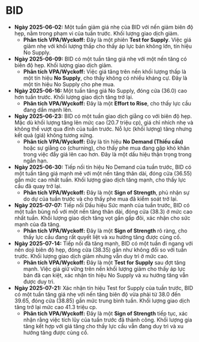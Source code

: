 # BID

- **Ngày 2025-06-02:** Một tuần giảm giá nhẹ của BID với nến giảm biên độ hẹp, nằm trong phạm vi của tuần trước. Khối lượng giao dịch giảm.
    - **Phân tích VPA/Wyckoff:** Đây là một phiên **Test for Supply**. Việc giá giảm nhẹ với khối lượng thấp cho thấy áp lực bán không lớn, tín hiệu No Supply.
- **Ngày 2025-06-09:** BID có một tuần tăng giá nhẹ với một nến tăng có biên độ hẹp. Khối lượng giao dịch giảm.
    - **Phân tích VPA/Wyckoff:** Việc giá tăng trên nền khối lượng thấp là một tín hiệu **No Supply**, cho thấy không có nhiều kháng cự. Đây là một tín hiệu No Supply cho phe mua.
- **Ngày 2025-06-16:** Một tuần tăng giá No Supply, đóng cửa (36.0) cao hơn tuần trước. Khối lượng giao dịch tăng trở lại.
    - **Phân tích VPA/Wyckoff:** Đây là một **Effort to Rise**, cho thấy lực cầu đang dần mạnh lên.
- **Ngày 2025-06-23:** BID có một tuần giao dịch giằng co với biên độ hẹp. Mặc dù khối lượng tăng lên mức cao (20.7 triệu cp), giá chỉ nhích nhẹ và không thể vượt qua đỉnh của tuần trước. Nỗ lực (khối lượng) tăng nhưng kết quả (giá) không tương xứng.
    - **Phân tích VPA/Wyckoff:** Đây là tín hiệu **No Demand (Thiếu cầu)** hoặc sự giằng co (churning), cho thấy phe mua đang gặp khó khăn trong việc đẩy giá lên cao hơn. Đây là một dấu hiệu thận trọng trong ngắn hạn.
- **Ngày 2025-06-30:** Tiếp nối tín hiệu No Demand của tuần trước, BID có một tuần tăng giá mạnh mẽ với một nến tăng thân dài, đóng cửa (36.55) gần mức cao nhất tuần. Khối lượng giao dịch tăng mạnh, cho thấy lực cầu đã quay trở lại.
    - **Phân tích VPA/Wyckoff:** Đây là một **Sign of Strength**, phủ nhận sự do dự của tuần trước và cho thấy phe mua đã kiểm soát trở lại.
- **Ngày 2025-07-07:** Tiếp nối Dấu hiệu Sức mạnh của tuần trước, BID có một tuần bùng nổ với một nến tăng thân dài, đóng cửa (38.3) ở mức cao nhất tuần. Khối lượng giao dịch tăng vọt gần gấp đôi, xác nhận cho sức mạnh của đà tăng.
    - **Phân tích VPA/Wyckoff:** Đây là một **Sign of Strength** rõ ràng, cho thấy lực cầu đang rất quyết liệt và xu hướng tăng được củng cố.
- **Ngày 2025-07-14:** Tiếp nối đà tăng mạnh, BID có một tuần đi ngang với nến doji biên độ hẹp, đóng cửa (38.35) gần như không đổi so với tuần trước. Khối lượng giao dịch giảm nhưng vẫn duy trì ở mức cao.
    - **Phân tích VPA/Wyckoff:** Đây là một **Test for Supply** sau đợt tăng mạnh. Việc giá giữ vững trên nền khối lượng giảm cho thấy áp lực bán đã cạn kiệt, xác nhận tín hiệu No Supply và xu hướng tăng vẫn được duy trì.
- **Ngày 2025-07-21:** Xác nhận tín hiệu Test for Supply của tuần trước, BID có một tuần tăng giá nhẹ với nến tăng biên độ vừa phải từ 38.0 đến 39.65, đóng cửa (38.85) gần mức trung bình tuần. Khối lượng giao dịch tăng trở lại mức cao 41.3 triệu cp.
    - **Phân tích VPA/Wyckoff:** Đây là một **Sign of Strength** tiếp tục, xác nhận rằng việc tích lũy của tuần trước đã thành công. Khối lượng gia tăng kết hợp với giá tăng cho thấy lực cầu vẫn đang duy trì và xu hướng tăng được củng cố.


